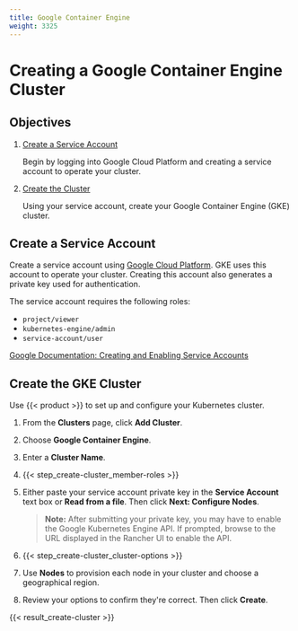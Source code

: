 ```yaml
---
title: Google Container Engine
weight: 3325
---
```


# Creating a Google Container Engine Cluster

## Objectives

1.	[Create a Service Account](#create-a-gke-service-account)

	Begin by logging into Google Cloud Platform and creating a service account to operate your cluster.

2. [Create the Cluster](#create-the-gke-cluster)

	Using your service account, create your Google Container Engine (GKE) cluster.

## Create a Service Account

Create a service account using [Google Cloud Platform](https://console.cloud.google.com/projectselector/iam-admin/serviceaccounts). GKE uses this account to operate your cluster. Creating this account also generates a private key used for authentication.

The service account requires the following roles:

-	`project/viewer`
-	`kubernetes-engine/admin`
-	`service-account/user`

[Google Documentation: Creating and Enabling Service Accounts](https://cloud.google.com/compute/docs/access/create-enable-service-accounts-for-instances)

## Create the GKE Cluster

Use {{< product >}} to set up and configure your Kubernetes cluster.

1. From the **Clusters** page, click **Add Cluster**.

2. Choose **Google Container Engine**.

3. Enter a **Cluster Name**.

4. {{< step_create-cluster_member-roles >}}

5. Either paste your service account private key in the **Service Account** text box or **Read from a file**. Then click **Next: Configure Nodes**.

	>**Note:** After submitting your private key, you may have to enable the Google Kubernetes Engine API. If prompted, browse to the URL displayed in the Rancher UI to enable the API.

6. {{< step_create-cluster_cluster-options >}}

7. Use **Nodes** to provision each node in your cluster and choose a geographical region.

8. Review your options to confirm they're correct. Then click **Create**.

{{< result_create-cluster >}}

